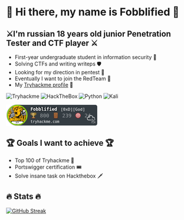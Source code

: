 # :raised_hands: Hi there, my name is Fobblified :raised_hands:

## :crossed_swords:I'm russian 18 years old junior Penetration Tester and CTF player :crossed_swords:

- First-year undergraduate student in information security :bookmark_tabs:
- Solving CTFs and writing writeps :shield:
- Looking for my direction in pentest :dart:
- Eventually I want to join the RedTeam :red_envelope:
- My [Tryhackme profile](https://tryhackme.com/p/Fobblified) :gem:

![Tryhackme](https://img.shields.io/badge/-TryHackMe-1a2332?style=flat-square&logo=Tryhackme)
![HackTheBox](https://img.shields.io/badge/-Hackthebox-1a2332?style=flat-square&logo=Hackthebox)
![Python](https://img.shields.io/badge/-Python-1a2332?style=flat-square&logo=python&logoColor=yellow)
![Kali](https://img.shields.io/badge/-Kali_linux-1a2332?style=flat-square&logo=kali-linux)


![](https://github.com/fobblified/Fobblified/blob/main/Fobblified.png)

## :trophy: Goals I want to achieve :trophy:
- Top 100 of Tryhackme :1st_place_medal:
- Portswigger certification :tickets:
- Solve insane task on Hackthebox :dagger:

## :fire: Stats :fire:
[![GitHub Streak](http://github-readme-streak-stats.herokuapp.com?user=Fobblified&theme=chartreuse-dark	)](https://git.io/streak-stats)
